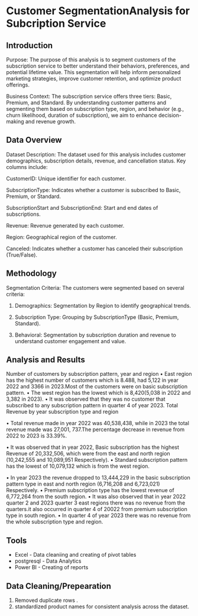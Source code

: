 # Customer SegmentationAnalysis for Subcription Service

 ## Introduction

Purpose: The purpose of this analysis is to segment customers of the subscription service to better understand their behaviors, preferences, and potential lifetime value. This segmentation will help inform personalized marketing strategies, improve customer retention, and optimize product offerings.

Business Context: The subscription service offers three tiers: Basic, Premium, and Standard. By understanding customer patterns and segmenting them based on subscription type, region, and behavior (e.g., churn likelihood, duration of subscription), we aim to enhance decision-making and revenue growth.


 ## Data Overview

Dataset Description: The dataset used for this analysis includes customer demographics, subscription details, revenue, and cancellation status. Key columns include:

CustomerID: Unique identifier for each customer.

SubscriptionType: Indicates whether a customer is subscribed to Basic, Premium, or Standard.

SubscriptionStart and SubscriptionEnd: Start and end dates of subscriptions.

Revenue: Revenue generated by each customer.

Region: Geographical region of the customer.

Canceled: Indicates whether a customer has canceled their subscription (True/False).

##  Methodology

Segmentation Criteria: The customers were segmented based on several criteria:

1. Demographics: Segmentation by Region to identify geographical trends.


2. Subscription Type: Grouping by SubscriptionType (Basic, Premium, Standard).


3. Behavioral: Segmentation by subscription duration and revenue to understand customer engagement and value.

## Analysis and Results
Number of customers by subscription pattern, year and region
•	East region has the highest number of customers which is 8.488, had 5,122 in year 2022 and 3366 in 2023.Most of the customers were on basic subscription pattern.
•	The west region has the lowest which is 8,420(5,038 in 2022 and 3,382 in 2023).
•	It was observed that they was no customer that subscribed to any subscription pattern in quarter 4  of year 2023.
Total Revenue by year subscription type and region

•	Total revenue made in year 2022 was 40,538,438, while in 2023 the total revenue made was 27,001, 737.The percentage decrease in revenue from 2022 to 2023 is 33.39%.
         
•	It was observed that in year 2022, Basic subscription has the highest Revenue of 20,332,506, which were from the east and north region (10,242,555 and 10,089,951 Respectively).
•	Standard subscription pattern has the lowest of 10,079,132 which is from the west region.

•	In year 2023 the revenue dropped to 13,444,229 in the basic subscription pattern type in east and north region (6,716,208 and 6,723,021) Respectively.
•	Premium subscription type has the lowest revenue of 6,772,264 from the south region.
•	It was also observed that in year 2022 quarter 2 and 2023 quarter 3 east regions there was no revenue from the quarters.it also occurred in quarter 4 of 20022 from premium subscription type in south region.
•	In quarter 4 of year 2023 there was no revenue from the whole subscription type and region.


## Tools

- Excel - Data cleaniing and creating of pivot tables
- postgresql - Data Analytics
- Power BI - Creating of reports

## Data Cleaning/Prepearation


1.	Removed duplicate rows .
2.	standardized product names for consistent analysis across the dataset.


